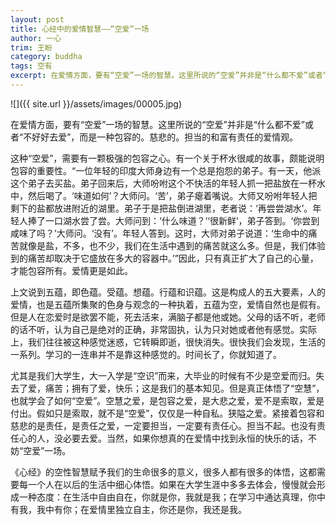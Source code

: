 ```yaml
---
layout: post
title: 心经中的爱情智慧——“空爱”一场
author: 一心
trim: 王盼
category: buddha
tags: 空有
excerpt: 在爱情方面，要有“空爱”一场的智慧。这里所说的“空爱”并非是“什么都不爱”或者“不好好去爱”，而是一种包容的。慈悲的。担当的和富有责任的爱情观。
---
```


![]({{ site.url }}/assets/images/00005.jpg)

在爱情方面，要有“空爱”一场的智慧。这里所说的“空爱”并非是“什么都不爱”或者“不好好去爱”，而是一种包容的。慈悲的。担当的和富有责任的爱情观。

这种“空爱”，需要有一颗极强的包容之心。有一个关于杯水很咸的故事，颇能说明包容的重要性。“一位年轻的印度大师身边有一个总是抱怨的弟子。有一天，他派这个弟子去买盐。弟子回来后，大师吩咐这个不快活的年轻人抓一把盐放在一杯水中，然后喝了。‘味道如何’？大师问。‘苦’，弟子瘪着嘴说。大师又吩咐年轻人把剩下的盐都放进附近的湖里。弟子于是把盐倒进湖里，老者说：‘再尝尝湖水’。年轻人捧了一口湖水尝了尝。大师问到：‘什么味道？’‘很新鲜’，弟子答到。‘你尝到咸味了吗？’大师问。‘没有’。年轻人答到。这时，大师对弟子说道：‘生命中的痛苦就像是盐，不多，也不少，我们在生活中遇到的痛苦就这么多。但是，我们体验到的痛苦却取决于它盛放在多大的容器中。’”因此，只有真正扩大了自己的心量，才能包容所有。爱情更是如此。

上文说到五蕴，即色蕴。受蕴。想蕴。行蕴和识蕴。这是构成人的五大要素，人的爱情，也是五蕴所集聚的色身与观念的一种执着，五蕴为空，爱情自然也是假有。但是人在恋爱时是欲罢不能，死去活来，满脑子都是他或她。父母的话不听，老师的话不听，认为自己是绝对的正确，非常固执，认为只对她或者他有感觉。实际上，我们往往被这种感觉迷惑，它转瞬即逝，很快消失。很快我们会发现，生活的一系列。学习的一连串并不是靠这种感觉的。时间长了，你就知道了。

尤其是我们大学生，大一入学是“空识”而来，大毕业的时候有不少是空爱而归。失去了爱，痛苦；拥有了爱，快乐；这是我们的基本知见。但是真正体悟了“空慧”，也就学会了如何“空爱”。空慧之爱，是包容之爱，是大悲之爱，爱不是索取，爱是付出。假如只是索取，就不是“空爱”，仅仅是一种自私。狭隘之爱。紧接着包容和慈悲的是责任，是责任之爱，一定要担当，一定要有责任心。担当不起。也没有责任心的人，没必要去爱。当然，如果你想真的在爱情中找到永恒的快乐的话，不妨“空爱”一场。

《心经》的空性智慧赋予我们的生命很多的意义，很多人都有很多的体悟，这都需要每一个人在以后的生活中细心体悟。如果在大学生涯中多多去体会，慢慢就会形成一种态度：在生活中自由自在，你就是你，我就是我；在学习中通达真理，你中有我，我中有你；在爱情里独立自主，你还是你，我还是我。
